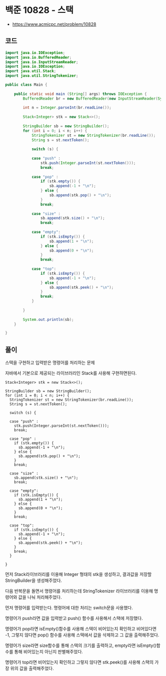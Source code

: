 # 백준 10828 - 스택 
- https://www.acmicpc.net/problem/10828

## 코드
``` java
import java.io.IOException;
import java.io.BufferedReader;
import java.io.InputStreamReader;
import java.io.IOException;
import java.util.Stack;
import java.util.StringTokenizer;

public class Main {
	
	public static void main (String[] args) throws IOException {
		BufferedReader br = new BufferedReader(new InputStreamReader(System.in));
		
		int n = Integer.parseInt(br.readLine());
		
		Stack<Integer> stk = new Stack<>();
		
		StringBuilder sb = new StringBuilder();
		for (int i = 0; i < n; i++) {
			StringTokenizer st = new StringTokenizer(br.readLine());
			String s = st.nextToken();
			
			switch (s) {
			
			case "push" :
				stk.push(Integer.parseInt(st.nextToken()));
				break;
			
			case "pop" :
				if (stk.empty()) {
					sb.append(-1 + "\n");
				} else {
					sb.append(stk.pop() + "\n");
				}
				break;
			
			case "size" :
				sb.append(stk.size() + "\n");
				break;
			
			case "empty":
				if (stk.isEmpty()) {
					sb.append(1 + "\n");
				} else {
					sb.append(0 + "\n");
				}
				break;
				
			case "top":
				if (stk.isEmpty()) {
					sb.append(-1 + "\n");
				} else {
					sb.append(stk.peek() + "\n");
				}
				break;
			}
				
		}
		
		System.out.println(sb);
	}

}
```

## 풀이
스택을 구현하고 입력받은 명령어를 처리하는 문제

자바에서 기본으로 제공되는 라이브러리인 Stack를 사용해 구현하면된다.

```
Stack<Integer> stk = new Stack<>();

StringBuilder sb = new StringBuilder();
for (int i = 0; i < n; i++) {
  StringTokenizer st = new StringTokenizer(br.readLine());
  String s = st.nextToken();

  switch (s) {

  case "push" :
    stk.push(Integer.parseInt(st.nextToken()));
    break;

  case "pop" :
    if (stk.empty()) {
      sb.append(-1 + "\n");
    } else {
      sb.append(stk.pop() + "\n");
    }
    break;

  case "size" :
    sb.append(stk.size() + "\n");
    break;

  case "empty":
    if (stk.isEmpty()) {
      sb.append(1 + "\n");
    } else {
      sb.append(0 + "\n");
    }
    break;

  case "top":
    if (stk.isEmpty()) {
      sb.append(-1 + "\n");
    } else {
      sb.append(stk.peek() + "\n");
    }
    break;
  }

}
```
먼저 Stack라이브러리를 이용해 Integer 형태의 stk을 생성하고, 결과값을 저장할 StringBuilder을 생성해주었다.

다음 반복문을 돌면서 명령어를 처리하는데 StringTokenizer 라이브러리를 이용해 명령어와 값을 나눠 처리해주었다.

먼저 명령어를 입력받는다. 명령어에 대한 처리는 switch문을 사용했다.

명령어가 push라면 값을 입력받고 push() 함수를 사용해서 스택에 저장했다.

명령어가 pop라면 isEmpty()함수를 사용해 스택이 비어있는지 확인하고 비어있다면 -1,
그렇지 않다면 pop() 함수를 사용해 스택에서 값을 삭제하고 그 값을 출력해주었다.

명령어가 size라면 size함수를 통해 스택의 크기를 출력하고, empty라면 isEmpty()함수를 통해 비어있는지 아닌지 판별해주었다.

명령어가 top라면 비어있는지 확인하고 그렇지 않다면 stk.peek()를 사용해 스택의 가장 위의 값을 출력해주었다.
